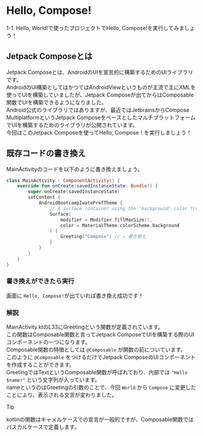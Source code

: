 # Hello, Compose!
1-1. Hello, World!で使ったプロジェクトでHello, Compose!を実行してみましょう！

## Jetpack Composeとは
Jetpack Composeとは、AndroidのUIを宣言的に構築するためのUIライブラリです。  
AndroidのUI構築としてはかつてはAndroidViewというものが主流で主にXMLを使ってUIを構築していましたが、Jetpack Composeが出てからはComposable関数でUIを構築できるようになりました。  
Android公式のライブラリではありますが、最近ではJetbrainsからCompose MultiplatformというJetpack ComposeをベースとしたマルチプラットフォームでUIを構築するためのライブラリが公開されています。  
今回はこのJetpack Composeを使ってHello, Compose！を実行しましょう！  

## 既存コードの書き換え

MainActivityのコードを以下のように書き換えましょう。   
```kotlin
class MainActivity : ComponentActivity() {
    override fun onCreate(savedInstanceState: Bundle?) {
        super.onCreate(savedInstanceState)
        setContent {
            AndroidBootcampIwatePrefTheme {
                // A surface container using the 'background' color from the theme
                Surface(
                    modifier = Modifier.fillMaxSize(),
                    color = MaterialTheme.colorScheme.background
                ) {
                    Greeting("Compose") // ← 書き換え
                }
            }
        }
    }
}
```

### 書き換えができたら実行
画面に `Hello, Compose!`が出ていれば書き換え成功です！

### 解説
MainActivity.ktのL33にGreetingという関数が定義されています。  
この関数はComposable関数と言ってJetpack ComposeでUIを構築する際のUIコンポーネントの一つになります。  
Composable関数の特徴としては `@Composable` が関数の前についています。  
このように `@Composable` をつけるだけでJetpack ComposeのUIコンポーネントを作成することができます。  
GreetingではTextというComposable関数が呼ばれており、内部では `"Hello $name!"` という文字列が入っています。  
nameというのはGreetingの引数のことで、今回 `World` から `Compose` に変更したことにより、表示される文言が変わりました。

> [!TIP]
> kotlinの関数はキャメルケースでの宣言が一般的ですが、Composable関数ではパスカルケースで定義します。
